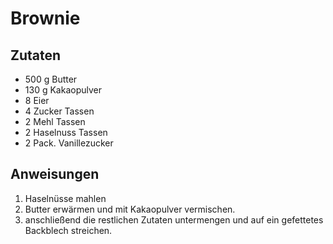 # Brownie

## Zutaten

- 500 g Butter
- 130 g Kakaopulver
- 8 Eier
- 4 Zucker Tassen
- 2 Mehl Tassen
- 2 Haselnuss Tassen
- 2 Pack. Vanillezucker

## Anweisungen

1. Haselnüsse mahlen
2. Butter erwärmen und mit Kakaopulver vermischen.
3. anschließend die restlichen Zutaten untermengen und auf ein gefettetes Backblech streichen.